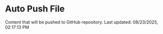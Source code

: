 # Auto Push File

Content that will be pushed to GitHub repository.
Last updated: 08/23/2025, 02:17:13 PM